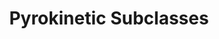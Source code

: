 ---
title: Pyrokinetic Subclasses
layout: default
has_children: true
parent: Shinra's Logbook for Pyrokinetics
---